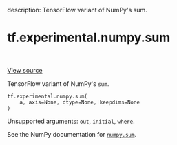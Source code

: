 description: TensorFlow variant of NumPy's sum.

<div itemscope itemtype="http://developers.google.com/ReferenceObject">
<meta itemprop="name" content="tf.experimental.numpy.sum" />
<meta itemprop="path" content="Stable" />
</div>

# tf.experimental.numpy.sum

<!-- Insert buttons and diff -->

<table class="tfo-notebook-buttons tfo-api nocontent" align="left">

</table>

<a target="_blank" href="/code/stable/tensorflow/python/ops/numpy_ops/np_array_ops.py">View source</a>



TensorFlow variant of NumPy's `sum`.

<pre class="devsite-click-to-copy prettyprint lang-py tfo-signature-link">
<code>tf.experimental.numpy.sum(
    a, axis=None, dtype=None, keepdims=None
)
</code></pre>



<!-- Placeholder for "Used in" -->

Unsupported arguments: `out`, `initial`, `where`.

See the NumPy documentation for [`numpy.sum`](https://numpy.org/doc/1.16/reference/generated/numpy.sum.html).